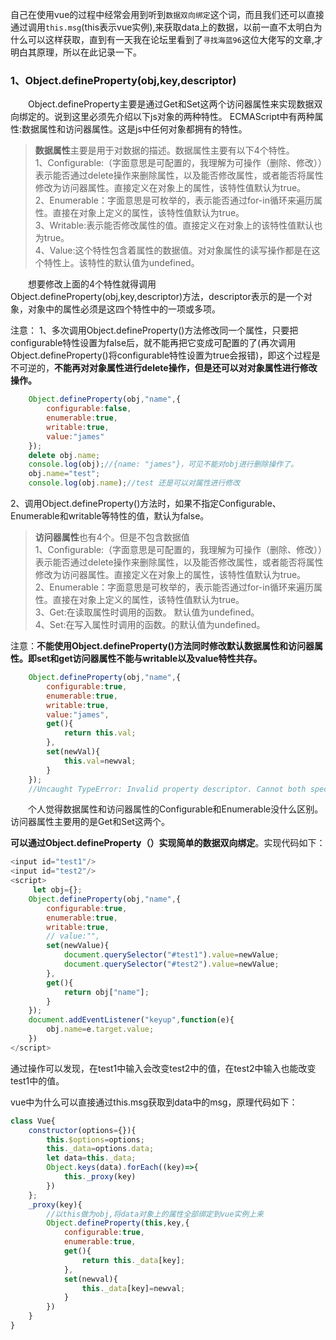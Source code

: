 ​		自己在使用vue的过程中经常会用到听到`数据双向绑定`这个词，而且我们还可以直接通过调用`this.msg`(this表示vue实例),来获取data上的数据，以前一直不太明白为什么可以这样获取，直到有一天我在论坛里看到了`寻找海蓝96`这位大佬写的文章,才明白其原理，所以在此记录一下。

<h3 id="a1">1、Object.defineProperty(obj,key,descriptor) </h3>
&#8195;&#8195;Object.defineProperty主要是通过Get和Set这两个访问器属性来实现数据双向绑定的。说到这里必须先介绍以下js对象的两种特性。
ECMAScript中有两种属性:数据属性和访问器属性。这是js中任何对象都拥有的特性。      

>**数据属性**主要是用于对数据的描述。数据属性主要有以下4个特性。    
>1、Configurable:（字面意思是可配置的，我理解为可操作（删除、修改））表示能否通过delete操作来删除属性，以及能否修改属性，或者能否将属性修改为访问器属性。直接定义在对象上的属性，该特性值默认为true。     
>2、Enumerable：字面意思是可枚举的，表示能否通过for-in循环来遍历属性。直接在对象上定义的属性，该特性值默认为true。    
>3、Writable:表示能否修改属性的值。直接定义在对象上的该特性值默认也为true。  
>4、Value:这个特性包含着属性的数据值。对对象属性的读写操作都是在这个特性上。该特性的默认值为undefined。   

&#8195;&#8195;想要修改上面的4个特性就得调用Object.defineProperty(obj,key,descriptor)方法，descriptor表示的是一个对象，对象中的属性必须是这四个特性中的一项或多项。

注意：
1、多次调用Object.defineProperty()方法修改同一个属性，只要把configurable特性设置为false后，就不能再把它变成可配置的了(再次调用Object.defineProperty()将configurable特性设置为true会报错)，即这个过程是不可逆的，**不能再对对象属性进行delete操作，但是还可以对对象属性进行修改操作。**    

```javascript           
    Object.defineProperty(obj,"name",{
        configurable:false,
        enumerable:true,
        writable:true,
        value:"james"
    });
    delete obj.name;
    console.log(obj);//{name: "james"}，可见不能对obj进行删除操作了。
    obj.name="test";
    console.log(obj.name);//test 还是可以对属性进行修改
```
2、调用Object.defineProperty()方法时，如果不指定Configurable、Enumerable和writable等特性的值，默认为false。
>**访问器属性**也有4个。但是不包含数据值  
>1、Configurable:（字面意思是可配置的，我理解为可操作（删除、修改））表示能否通过delete操作来删除属性，以及能否修改属性，或者能否将属性修改为访问器属性。直接定义在对象上的属性，该特性值默认为true。     
>2、Enumerable：字面意思是可枚举的，表示能否通过for-in循环来遍历属性。直接在对象上定义的属性，该特性值默认为true。    
>3、Get:在读取属性时调用的函数。 默认值为undefined。    
>4、Set:在写入属性时调用的函数。的默认值为undefined。   

注意：**不能使用Object.defineProperty()方法同时修改默认数据属性和访问器属性。即set和get访问器属性不能与writable以及value特性共存。**

```javascript             
    Object.defineProperty(obj,"name",{
        configurable:true,
        enumerable:true,
        writable:true,
        value:"james",
        get(){
            return this.val;
        },
        set(newVal){
            this.val=newval;
        }
    });
    //Uncaught TypeError: Invalid property descriptor. Cannot both specify accessors and a value or writable attribute, #<Object>
```
&#8195;&#8195;个人觉得数据属性和访问器属性的Configurable和Enumerable没什么区别。访问器属性主要用的是Get和Set这两个。

**可以通过Object.defineProperty（）实现简单的数据双向绑定**。实现代码如下：

```javascript          
<input id="test1"/>
<input id="test2"/>
<script>
     let obj={};
    Object.defineProperty(obj,"name",{
        configurable:true,
        enumerable:true,
        writable:true,
        // value:"",
        set(newValue){
            document.querySelector("#test1").value=newValue;
            document.querySelector("#test2").value=newValue;
        },
        get(){
            return obj["name"];
        }
    });
    document.addEventListener("keyup",function(e){
        obj.name=e.target.value;
    })
</script>
```
通过操作可以发现，在test1中输入会改变test2中的值，在test2中输入也能改变test1中的值。

vue中为什么可以直接通过this.msg获取到data中的msg，原理代码如下：

```javascript           
class Vue{
    constructor(options={}){
        this.$options=options;
        this._data=options.data;
        let data=this._data;
        Object.keys(data).forEach((key)=>{
            this._proxy(key)
        })
    };
    _proxy(key){
        //以this做为obj,将data对象上的属性全部绑定到vue实例上来
        Object.defineProperty(this,key,{
            configurable:true,
            enumerable:true,
            get(){
                return this._data[key];
            },
            set(newval){
                this._data[key]=newval;
            }
        })
    }
}
```
<Valine></Valine>
